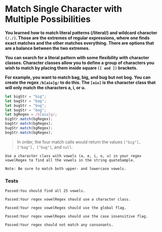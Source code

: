 # Match Single Character with Multiple Possibilities
**You learned how to match literal patterns (/literal/) and wildcard character `(/./)`. Those are the extremes of regular expressions, where one finds exact matches and the other matches everything. There are options that are a balance between the two extremes.**

**You can search for a literal pattern with some flexibility with character classes. Character classes allow you to define a group of characters you wish to match by placing them inside square `([ and ])` brackets.**

**For example, you want to match bag, big, and bug but not bog. You can create the regex `/b[aiu]g/` to do this. The `[aiu]` is the character class that will only match the characters a, i, or u.**

```js
let bigStr = "big";
let bagStr = "bag";
let bugStr = "bug";
let bogStr = "bog";
let bgRegex = /b[aiu]g/;
bigStr.match(bgRegex);
bagStr.match(bgRegex);
bugStr.match(bgRegex);
bogStr.match(bgRegex);
```

> In order, the four match calls would return the values `["big"], ["bag"], ["bug"]`, and `null`.

`Use a character class with vowels (a, e, i, o, u) in your regex vowelRegex to find all the vowels in the string quoteSample.`

`Note: Be sure to match both upper- and lowercase vowels.`

### Tests

`Passed:You should find all 25 vowels.`

`Passed:Your regex vowelRegex should use a character class.`

`Passed:Your regex vowelRegex should use the global flag.`

`Passed:Your regex vowelRegex should use the case insensitive flag.`

`Passed:Your regex should not match any consonants.`
